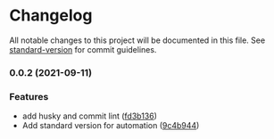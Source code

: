 # Changelog

All notable changes to this project will be documented in this file. See [standard-version](https://github.com/conventional-changelog/standard-version) for commit guidelines.

### 0.0.2 (2021-09-11)


### Features

* add husky and commit lint ([fd3b136](https://github.com/abbasfreestyle/rn-video-player/commit/fd3b136d7d061defa260927aecdf7a2c473b5d35))
* Add standard version for automation ([9c4b944](https://github.com/abbasfreestyle/rn-video-player/commit/9c4b944f03d91916441f2a4df048b99791b757ef))
